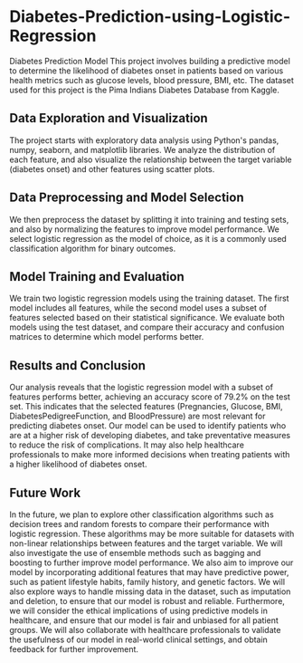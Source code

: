 # Diabetes-Prediction-using-Logistic-Regression
Diabetes Prediction Model
This project involves building a predictive model to determine the likelihood of diabetes onset in 
patients based on various health metrics such as glucose levels, blood pressure, BMI, etc. 
The dataset used for this project is the Pima Indians Diabetes Database from Kaggle.

## Data Exploration and Visualization
The project starts with exploratory data analysis using Python's pandas, numpy, seaborn, and matplotlib libraries. 
We analyze the distribution of each feature, and also visualize the relationship between the target variable (diabetes onset) and other features using scatter plots.

## Data Preprocessing and Model Selection
We then preprocess the dataset by splitting it into training and testing sets, and also by normalizing the features to improve model performance. 
We select logistic regression as the model of choice, as it is a commonly used classification algorithm for binary outcomes.

## Model Training and Evaluation
We train two logistic regression models using the training dataset. The first model includes all features, while the second model uses a subset of features selected based on their statistical significance.
 We evaluate both models using the test dataset, and compare their accuracy and confusion matrices to determine which model performs better.

## Results and Conclusion
Our analysis reveals that the logistic regression model with a subset of features performs better, achieving an accuracy score of 79.2% on the test set. 
This indicates that the selected features (Pregnancies, Glucose, BMI, DiabetesPedigreeFunction, and BloodPressure) are most relevant for predicting diabetes onset.
Our model can be used to identify patients who are at a higher risk of developing diabetes, and take preventative measures to reduce the risk of complications. 
It may also help healthcare professionals to make more informed decisions when treating patients with a higher likelihood of diabetes onset.

## Future Work
In the future, we plan to explore other classification algorithms such as decision trees and random forests to compare their performance with logistic regression.
These algorithms may be more suitable for datasets with non-linear relationships between features and the target variable.
We will also investigate the use of ensemble methods such as bagging and boosting to further improve model performance.
We also aim to improve our model by incorporating additional features that may have predictive power, such as patient lifestyle habits, family history, and genetic factors.
We will also explore ways to handle missing data in the dataset, such as imputation and deletion, to ensure that our model is robust and reliable.
Furthermore, we will consider the ethical implications of using predictive models in healthcare, and ensure that our model is fair and unbiased for all patient groups. 
We will also collaborate with healthcare professionals to validate the usefulness of our model in real-world clinical settings, and obtain feedback for further improvement.
